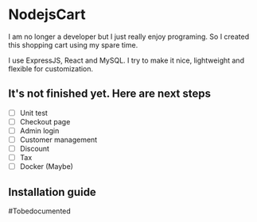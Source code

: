 # NodejsCart
I am no longer a developer but I just really enjoy programing. So I created this shopping cart using my spare time.

I use ExpressJS, React and MySQL. I try to make it nice, lightweight and flexible for customization.

## It's not finished yet. Here are next steps

- [ ] Unit test
- [ ] Checkout page
- [ ] Admin login
- [ ] Customer management
- [ ] Discount
- [ ] Tax
- [ ] Docker (Maybe)

## Installation guide
#Tobedocumented
